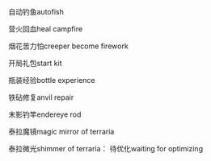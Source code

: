 自动钓鱼autofish

营火回血heal campfire

烟花苦力怕creeper become firework

开局礼包start kit

瓶装经验bottle experience

铁砧修复anvil repair

末影钓竿endereye rod

泰拉魔镜magic mirror of terraria

泰拉微光shimmer of terraria：
待优化waiting for optimizing
